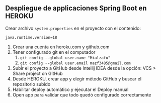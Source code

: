 ## Despliegue de applicaciones Spring Boot en HEROKU

Crear archivo `system.properties` en el proyecto con el contenido:
```
java.runtime.version=18
```

1. Crear una cuenta en heroku.com y github.com
2. Tener configurado git en el computador
    1. `git config --global user.name "Mialzafu"`
    2. `git config --global user.email mazf3485@gmail.com`
3. Subir el proyecto a GitHub desde Intellij IDEA desde la opción: VCS > Share project on GitHub
4. Desde HEROKU, crear app y elegir método GitHub y buscar el repositorio subido
5. Habilitar deploy automático y ejecutar el Deploy manual
6. Open app para validar que todo quedó configurado correctamente